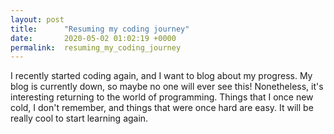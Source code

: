 ```yaml
---
layout: post
title:      "Resuming my coding journey"
date:       2020-05-02 01:02:19 +0000
permalink:  resuming_my_coding_journey
---
```



I recently started coding again, and I want to blog about my progress. My blog is currently down, so maybe no one will ever see this! Nonetheless, it's interesting returning to the world of programming. Things that I once new cold, I don't remember, and things that were once hard are easy. It will be really cool to  start learning again.
